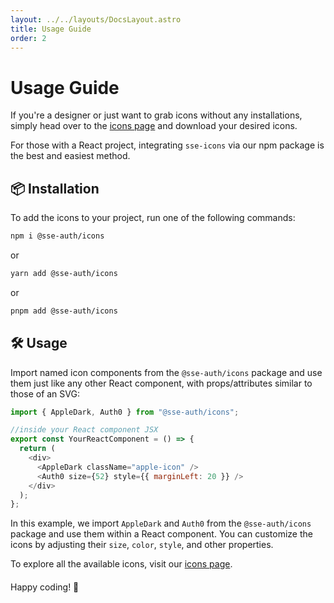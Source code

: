 ```yaml
---
layout: ../../layouts/DocsLayout.astro
title: Usage Guide
order: 2
---
```


# Usage Guide

If you're a designer or just want to grab icons without any installations, simply head over to the [icons page](https://sse-auth.github.io/icons/icons) and download your desired icons.

For those with a React project, integrating `sse-icons` via our npm package is the best and easiest method.

## 📦 Installation

To add the icons to your project, run one of the following commands:

```bash
npm i @sse-auth/icons
```

or

```bash
yarn add @sse-auth/icons
```

or

```bash
pnpm add @sse-auth/icons
```

## 🛠️ Usage

Import named icon components from the `@sse-auth/icons` package and use them just like any other React component, with props/attributes similar to those of an SVG:

```javascript
import { AppleDark, Auth0 } from "@sse-auth/icons";

//inside your React component JSX
export const YourReactComponent = () => {
  return (
    <div>
      <AppleDark className="apple-icon" />
      <Auth0 size={52} style={{ marginLeft: 20 }} />
    </div>
  );
};
```

In this example, we import `AppleDark` and `Auth0` from the `@sse-auth/icons` package and use them within a React component. You can customize the icons by adjusting their `size`, `color`, `style`, and other properties.

<div style="margin-top: 12px" />

To explore all the available icons, visit our [icons page](https://sse-auth.github.io/icons/icons/All "Icons | SSE Icons").

<div style="margin-top: 20px">
Happy coding! 🚀
</div>
